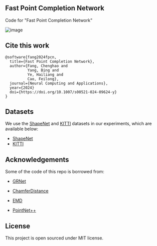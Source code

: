 ## Fast Point Completion Network
Code for "Fast Point Completion Network"

![image](https://github.com/doldolOuO/FPCN/blob/main/FPCN.png)

## Cite this work

```
@software{fang2024fpcn,
  title={Fast Point Completion Network},
  author={Fang, Chenghao and 
          Yang, Bing and 
          Ye, Hailiang and 
          Cao, Feilong},
  journal={Neural Computing and Applications},
  year={2024}
  doi={https://doi.org/10.1007/s00521-024-09624-y}
}
```

## Datasets

We use the [ShapeNet](https://www.shapenet.org/) and [KITTI](http://www.cvlibs.net/datasets/kitti/) datasets in our experiments, which are available below:
- [ShapeNet](https://drive.google.com/drive/folders/1P_W1tz5Q4ZLapUifuOE4rFAZp6L1XTJz)
- [KITTI](https://drive.google.com/drive/folders/1fSu0_huWhticAlzLh3Ejpg8zxzqO1z-F)

## Acknowledgements
Some of the code of this repo is borrowed from:

- [GRNet](https://github.com/hzxie/GRNet)

- [ChamferDistance](https://github.com/ThibaultGROUEIX/ChamferDistancePytorch)

- [EMD](https://github.com/Colin97/MSN-Point-Cloud-Completion/tree/master/emd)

- [PointNet++](https://github.com/erikwijmans/Pointnet2_PyTorch)

## License
This project is open sourced under MIT license.
